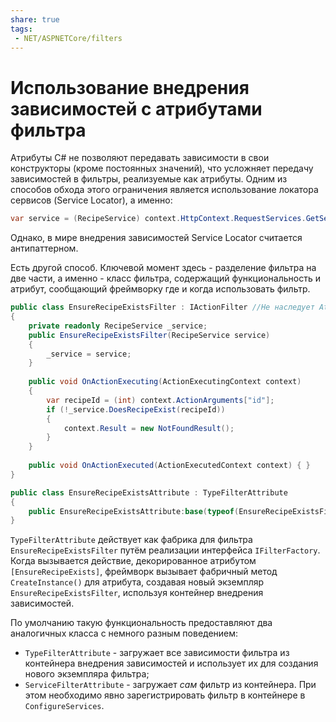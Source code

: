 ```yaml
---
share: true
tags:
 - NET/ASPNETCore/filters
---
```

# Использование внедрения зависимостей с атрибутами фильтра
Атрибуты C# не позволяют передавать зависимости в свои конструкторы (кроме постоянных значений), что усложняет передачу зависимостей в фильтры, реализуемые как атрибуты.
Одним из способов обхода этого ограничения является использование локатора сервисов (Service Locator), а именно:
```csharp
var service = (RecipeService) context.HttpContext.RequestServices.GetService(typeof(RecipeService));
```
Однако, в мире внедрения зависимостей Service Locator считается антипаттерном.

Есть другой способ. Ключевой момент здесь - разделение фильтра на две части, а именно - класс фильтра, содержащий функциональность и атрибут, сообщающий фреймворку где и когда использовать фильтр.
```csharp
public class EnsureRecipeExistsFilter : IActionFilter //Не наследует Attribute
{
	private readonly RecipeService _service;
	public EnsureRecipeExistsFilter(RecipeService service)
	{
		_service = service;
	}
	
	public void OnActionExecuting(ActionExecutingContext context)
	{
		var recipeId = (int) context.ActionArguments["id"];
		if (!_service.DoesRecipeExist(recipeId))
		{
			context.Result = new NotFoundResult();
		}
	}
	
	public void OnActionExecuted(ActionExecutedContext context) { }
}

public class EnsureRecipeExistsAttribute : TypeFilterAttribute
{
	public EnsureRecipeExistsAttribute:base(typeof(EnsureRecipeExistsFilter)) {}
}
```
`TypeFilterAttribute` действует как фабрика для фильтра `EnsureRecipeExistsFilter` путём реализации интерфейса `IFilterFactory`. Когда вызывается действие, декорированное атрибутом `[EnsureRecipeExists]`, фреймворк вызывает фабричный метод `CreateInstance()` для атрибута, создавая новый экземпляр `EnsureRecipeExistsFilter`, используя контейнер внедрения зависимостей.

По умолчанию такую функциональность предоставляют два аналогичных класса с немного разным поведением:
- `TypeFilterAttribute` - загружает все зависимости фильтра из контейнера внедрения зависимостей и использует их для создания нового экземпляра фильтра;
- `ServiceFilterAttribute` - загружает *сам* фильтр из контейнера. При этом необходимо явно зарегистрировать фильтр в контейнере в `ConfigureServices`.
